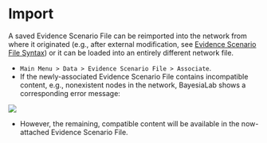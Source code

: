 # Import

A saved Evidence Scenario File can be reimported into the network from where it originated (e.g., after external modification, see [Evidence Scenario File Syntax](https://bayesia.clickhelp.co/articles/bayesialab-knowledge-hub/evidence-scenario-file-syntax)) or it can be loaded into an entirely different network file.

* `Main Menu > Data > Evidence Scenario File > Associate`.
* If the newly-associated Evidence Scenario File contains incompatible content, e.g., nonexistent nodes in the network, BayesiaLab shows a corresponding error message:

![](https://bayesia.clickhelp.co/resources/Storage/bayesialab-knowledge-hub/User-Guide/Menus/Data/Evidence-Scenario-File/AssociateEvidenceScenarioFileNonexistentError.png)

* However, the remaining, compatible content will be available in the now-attached Evidence Scenario File.
